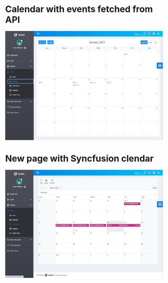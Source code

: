 # Calendar with events fetched from API

![Page Screenshot](./screenshot_1.jpg)


# New page with Syncfusion clendar
![Page Screenshot](./screenshot_2.jpg)
